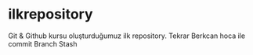 # ilkrepository

Git & Github kursu oluşturduğumuz ilk repository.
Tekrar Berkcan hoca ile commit
Branch
Stash